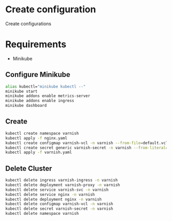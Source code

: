 # Create configuration

Create configurations

# Requirements

- Minikube

## Configure Minikube

```sh
alias kubectl="minikube kubectl --"
minikube start
minikube addons enable metrics-server
minikube addons enable ingress
minikube dashboard
```

## Create

```sh
kubectl create namespace varnish
kubectl apply -f nginx.yaml
kubectl create configmap varnish-vcl -n varnish --from-file=default.vcl
kubectl create secret generic varnish-secret -n varnish --from-literal=secret=$(head -c32 /dev/urandom  | base64)
kubectl apply -f varnish.yaml
```

## Delete Cluster

```sh
kubectl delete ingress varnish-ingress -n varnish
kubectl delete deployment varnish-proxy -n varnish
kubectl delete service varnish-svc -n varnish
kubectl delete service nginx -n varnish
kubectl delete deployment nginx -n varnish
kubectl delete configmap varnish-vcl -n varnish
kubectl delete secret varnish-secret -n varnish
kubectl delete namespace varnish
```